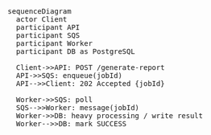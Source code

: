 <pre class="mermaid" v-pre>
sequenceDiagram
  actor Client
  participant API
  participant SQS
  participant Worker
  participant DB as PostgreSQL

  Client->>API: POST /generate-report
  API->>SQS: enqueue(jobId)
  API-->>Client: 202 Accepted {jobId}

  Worker->>SQS: poll
  SQS-->>Worker: message(jobId)
  Worker->>DB: heavy processing / write result
  Worker-->>DB: mark SUCCESS
</pre>
